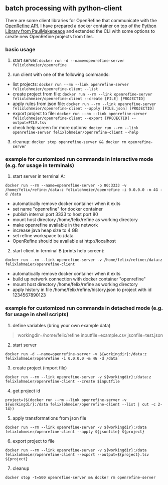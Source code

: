 ## batch processing with python-client

There are some client libraries for OpenRefine that communicate with the [OpenRefine API](https://github.com/OpenRefine/OpenRefine/wiki/OpenRefine-API). I have prepared a docker container on top of the [Python Library from PaulMakepeace](https://github.com/PaulMakepeace/refine-client-py/) and extended the CLI with some options to create new OpenRefine projects from files.

### basic usage

1) start server:
```docker run -d --name=openrefine-server felixlohmeier/openrefine```

2) run client with one of the following commands:

- list projects: ```docker run --rm --link openrefine-server felixlohmeier/openrefine-client --list```
- create project from file: ```docker run --rm --link openrefine-server felixlohmeier/openrefine-client --create [FILE] [PROJECTID]```
- apply rules from json file: ```docker run --rm --link openrefine-server felixlohmeier/openrefine-client --apply [FILE.json] [PROJECTID]```
- export project to file: ```docker run --rm --link openrefine-server felixlohmeier/openrefine-client --export [PROJECTID] --output=FILE.tsv```
- check help screen for more options: ```docker run --rm --link openrefine-server felixlohmeier/openrefine-client --help```

3) cleanup:
```docker stop openrefine-server && docker rm openrefine-server```

### example for customized run commands in interactive mode (e.g. for usage in terminals)

1) start server in terminal A:

```docker run --rm --name=openrefine-server -p 80:3333 -v /home/felix/refine:/data:z felixlohmeier/openrefine -i 0.0.0.0 -m 4G -d /data```

* automatically remove docker container when it exits
* set name "openrefine" for docker container
* publish internal port 3333 to host port 80
* mount host directory /home/felix/refine as working directory
* make openrefine available in the network
* increase java heap size to 4 GB
* set refine workspace to /data
* OpenRefine should be available at http://localhost

2) start client in terminal B (prints help screen):

```docker run --rm --link openrefine-server -v /home/felix/refine:/data:z felixlohmeier/openrefine-client```

* automatically remove docker container when it exits
* build up network connection with docker container "openrefine"
* mount host directory /home/felix/refine as working directory
* apply history in file /home/felix/refine/history.json to project with id 1234567890123

### example for customized run commands in detached mode (e.g. for usage in shell scripts)

1) define variables (bring your own example data)
> workingdir=/home/felix/refine
> inputfile=example.csv
> jsonfile=test.json

2) start server

 ```docker run -d --name=openrefine-server -v ${workingdir}:/data:z felixlohmeier/openrefine -i 0.0.0.0 -m 4G -d /data```

3) create project (import file)

```docker run --rm --link openrefine-server -v ${workingdir}:/data:z felixlohmeier/openrefine-client --create $inputfile```

4) get project id

```project=($(docker run --rm --link openrefine-server -v ${workingdir}:/data felixlohmeier/openrefine-client --list | cut -c 2-14))```

5) apply transformations from json file

```docker run --rm --link openrefine-server -v ${workingdir}:/data felixlohmeier/openrefine-client --apply ${jsonfile} ${project}```

6) export project to file

```docker run --rm --link openrefine-server -v ${workingdir}:/data felixlohmeier/openrefine-client --export --output=${project}.tsv ${project}```

7) cleanup

```docker stop -t=500 openrefine-server && docker rm openrefine-server```
